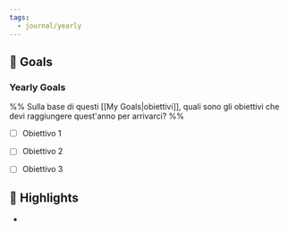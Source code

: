 ```yaml
---
tags:
  - journal/yearly
---
```


## 🎯 Goals

### Yearly Goals

%% Sulla base di questi [[My Goals|obiettivi]], quali sono gli obiettivi che devi raggiungere quest'anno per arrivarci? %%

- [ ] Obiettivo 1
- [ ] Obiettivo 2
- [ ] Obiettivo 3



## 🌟 Highlights 

- 

